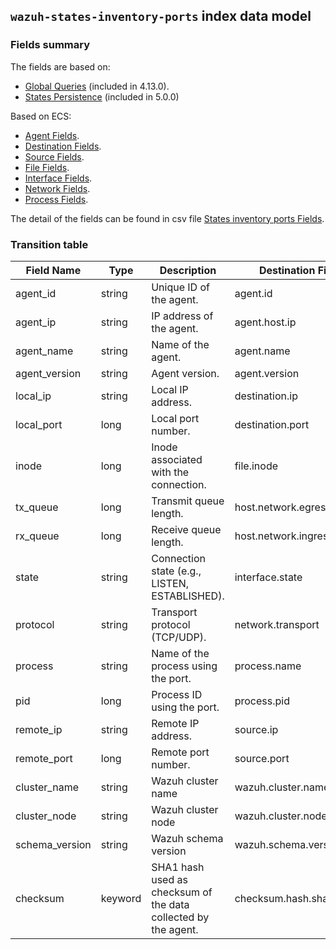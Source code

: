 ## `wazuh-states-inventory-ports` index data model

### Fields summary

The fields are based on:
- [Global Queries](https://github.com/wazuh/wazuh/issues/27898) (included in 4.13.0).
- [States Persistence](https://github.com/wazuh/wazuh/issues/29840#issuecomment-2914305496) (included in 5.0.0)

Based on ECS:

- [Agent Fields](https://www.elastic.co/guide/en/ecs/current/ecs-agent.html).
- [Destination Fields](https://www.elastic.co/guide/en/ecs/current/ecs-destination.html).
- [Source Fields](https://www.elastic.co/guide/en/ecs/current/ecs-source.html).
- [File Fields](https://www.elastic.co/guide/en/ecs/current/ecs-file.html).
- [Interface Fields](https://www.elastic.co/guide/en/ecs/current/ecs-interface.html).
- [Network Fields](https://www.elastic.co/guide/en/ecs/current/ecs-network.html).
- [Process Fields](https://www.elastic.co/guide/en/ecs/current/ecs-process.html).

The detail of the fields can be found in csv file [States inventory ports Fields](fields.csv).

### Transition table

| Field Name     | Type    | Description                                                    | Destination Field          | Custom |
|----------------|---------|----------------------------------------------------------------|----------------------------|--------|
| agent_id       | string  | Unique ID of the agent.                                        | agent.id                   | FALSE  |
| agent_ip       | string  | IP address of the agent.                                       | agent.host.ip              | TRUE   |
| agent_name     | string  | Name of the agent.                                             | agent.name                 | FALSE  |
| agent_version  | string  | Agent version.                                                 | agent.version              | FALSE  |
| local_ip       | string  | Local IP address.                                              | destination.ip             | FALSE  |
| local_port     | long    | Local port number.                                             | destination.port           | FALSE  |
| inode          | long    | Inode associated with the connection.                          | file.inode                 | FALSE  |
| tx_queue       | long    | Transmit queue length.                                         | host.network.egress.queue  | TRUE   |
| rx_queue       | long    | Receive queue length.                                          | host.network.ingress.queue | FALSE  |
| state          | string  | Connection state (e.g., LISTEN, ESTABLISHED).                  | interface.state            | TRUE   |
| protocol       | string  | Transport protocol (TCP/UDP).                                  | network.transport          | FALSE  |
| process        | string  | Name of the process using the port.                            | process.name               | FALSE  |
| pid            | long    | Process ID using the port.                                     | process.pid                | FALSE  |
| remote_ip      | string  | Remote IP address.                                             | source.ip                  | FALSE  |
| remote_port    | long    | Remote port number.                                            | source.port                | FALSE  |
| cluster_name   | string  | Wazuh cluster name                                             | wazuh.cluster.name         | TRUE   |
| cluster_node   | string  | Wazuh cluster node                                             | wazuh.cluster.node         | TRUE   |
| schema_version | string  | Wazuh schema version                                           | wazuh.schema.version       | TRUE   |
| checksum       | keyword | SHA1 hash used as checksum of the data collected by the agent. | checksum.hash.sha1         | TRUE   |
